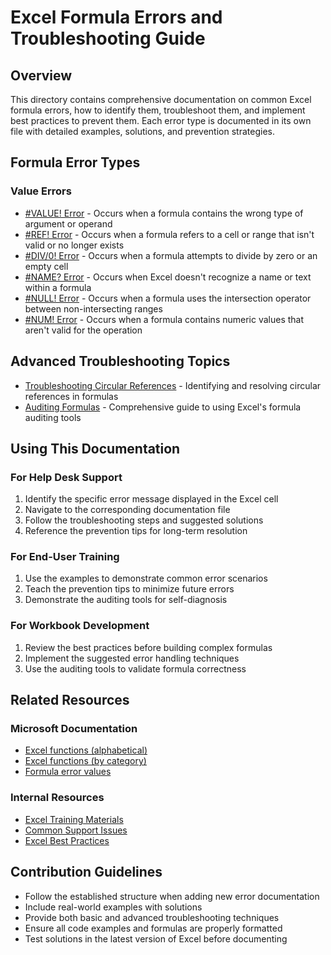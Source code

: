 # Excel Formula Errors and Troubleshooting Guide

## Overview
This directory contains comprehensive documentation on common Excel formula errors, how to identify them, troubleshoot them, and implement best practices to prevent them. Each error type is documented in its own file with detailed examples, solutions, and prevention strategies.

## Formula Error Types

### Value Errors
- [#VALUE! Error](VALUE_Error.md) - Occurs when a formula contains the wrong type of argument or operand
- [#REF! Error](REF_Error.md) - Occurs when a formula refers to a cell or range that isn't valid or no longer exists
- [#DIV/0! Error](DIV0_Error.md) - Occurs when a formula attempts to divide by zero or an empty cell
- [#NAME? Error](NAME_Error.md) - Occurs when Excel doesn't recognize a name or text within a formula
- [#NULL! Error](NULL_Error.md) - Occurs when a formula uses the intersection operator between non-intersecting ranges
- [#NUM! Error](NUM_Error.md) - Occurs when a formula contains numeric values that aren't valid for the operation

## Advanced Troubleshooting Topics
- [Troubleshooting Circular References](Circular_References.md) - Identifying and resolving circular references in formulas
- [Auditing Formulas](Auditing_Formulas.md) - Comprehensive guide to using Excel's formula auditing tools

## Using This Documentation

### For Help Desk Support
1. Identify the specific error message displayed in the Excel cell
2. Navigate to the corresponding documentation file
3. Follow the troubleshooting steps and suggested solutions
4. Reference the prevention tips for long-term resolution

### For End-User Training
1. Use the examples to demonstrate common error scenarios
2. Teach the prevention tips to minimize future errors
3. Demonstrate the auditing tools for self-diagnosis

### For Workbook Development
1. Review the best practices before building complex formulas
2. Implement the suggested error handling techniques
3. Use the auditing tools to validate formula correctness

## Related Resources

### Microsoft Documentation
- [Excel functions (alphabetical)](https://support.microsoft.com/en-us/office/excel-functions-alphabetical-b3944572-255d-4efb-bb96-c6d90033e188)
- [Excel functions (by category)](https://support.microsoft.com/en-us/office/excel-functions-by-category-5f91f4e9-7b42-46d2-9bd1-63f26a86c0eb)
- [Formula error values](https://support.microsoft.com/en-us/office/formula-error-values-0e8e803c-0779-4a93-b754-2eec1f053680)

### Internal Resources
- [Excel Training Materials](../../Training/Excel_Fundamentals.md)
- [Common Support Issues](../../../Troubleshooting_and_Support/Common_Excel_Issues.md)
- [Excel Best Practices](../../Practices_and_Configuration/Excel_Best_Practices.md)

## Contribution Guidelines
- Follow the established structure when adding new error documentation
- Include real-world examples with solutions
- Provide both basic and advanced troubleshooting techniques
- Ensure all code examples and formulas are properly formatted
- Test solutions in the latest version of Excel before documenting